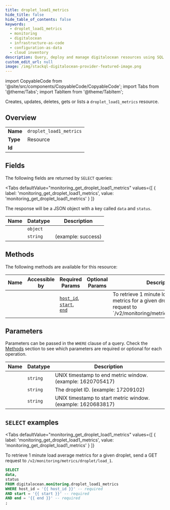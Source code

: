 ```yaml
--- 
title: droplet_load1_metrics
hide_title: false
hide_table_of_contents: false
keywords:
  - droplet_load1_metrics
  - monitoring
  - digitalocean
  - infrastructure-as-code
  - configuration-as-data
  - cloud inventory
description: Query, deploy and manage digitalocean resources using SQL
custom_edit_url: null
image: /img/stackql-digitalocean-provider-featured-image.png
---
```


import CopyableCode from '@site/src/components/CopyableCode/CopyableCode';
import Tabs from '@theme/Tabs';
import TabItem from '@theme/TabItem';

Creates, updates, deletes, gets or lists a <code>droplet_load1_metrics</code> resource.

## Overview
<table><tbody>
<tr><td><b>Name</b></td><td><code>droplet_load1_metrics</code></td></tr>
<tr><td><b>Type</b></td><td>Resource</td></tr>
<tr><td><b>Id</b></td><td><CopyableCode code="digitalocean.monitoring.droplet_load1_metrics" /></td></tr>
</tbody></table>

## Fields

The following fields are returned by `SELECT` queries:

<Tabs
    defaultValue="monitoring_get_droplet_load1_metrics"
    values={[
        { label: 'monitoring_get_droplet_load1_metrics', value: 'monitoring_get_droplet_load1_metrics' }
    ]}
>
<TabItem value="monitoring_get_droplet_load1_metrics">

The response will be a JSON object with a key called `data` and `status`.

<table>
<thead>
    <tr>
    <th>Name</th>
    <th>Datatype</th>
    <th>Description</th>
    </tr>
</thead>
<tbody>
<tr>
    <td><CopyableCode code="data" /></td>
    <td><code>object</code></td>
    <td></td>
</tr>
<tr>
    <td><CopyableCode code="status" /></td>
    <td><code>string</code></td>
    <td> (example: success)</td>
</tr>
</tbody>
</table>
</TabItem>
</Tabs>

## Methods

The following methods are available for this resource:

<table>
<thead>
    <tr>
    <th>Name</th>
    <th>Accessible by</th>
    <th>Required Params</th>
    <th>Optional Params</th>
    <th>Description</th>
    </tr>
</thead>
<tbody>
<tr>
    <td><a href="#monitoring_get_droplet_load1_metrics"><CopyableCode code="monitoring_get_droplet_load1_metrics" /></a></td>
    <td><CopyableCode code="select" /></td>
    <td><a href="#parameter-host_id"><code>host_id</code></a>, <a href="#parameter-start"><code>start</code></a>, <a href="#parameter-end"><code>end</code></a></td>
    <td></td>
    <td>To retrieve 1 minute load average metrics for a given droplet, send a GET request to `/v2/monitoring/metrics/droplet/load_1`.</td>
</tr>
</tbody>
</table>

## Parameters

Parameters can be passed in the `WHERE` clause of a query. Check the [Methods](#methods) section to see which parameters are required or optional for each operation.

<table>
<thead>
    <tr>
    <th>Name</th>
    <th>Datatype</th>
    <th>Description</th>
    </tr>
</thead>
<tbody>
<tr id="parameter-end">
    <td><CopyableCode code="end" /></td>
    <td><code>string</code></td>
    <td>UNIX timestamp to end metric window. (example: 1620705417)</td>
</tr>
<tr id="parameter-host_id">
    <td><CopyableCode code="host_id" /></td>
    <td><code>string</code></td>
    <td>The droplet ID. (example: 17209102)</td>
</tr>
<tr id="parameter-start">
    <td><CopyableCode code="start" /></td>
    <td><code>string</code></td>
    <td>UNIX timestamp to start metric window. (example: 1620683817)</td>
</tr>
</tbody>
</table>

## `SELECT` examples

<Tabs
    defaultValue="monitoring_get_droplet_load1_metrics"
    values={[
        { label: 'monitoring_get_droplet_load1_metrics', value: 'monitoring_get_droplet_load1_metrics' }
    ]}
>
<TabItem value="monitoring_get_droplet_load1_metrics">

To retrieve 1 minute load average metrics for a given droplet, send a GET request to `/v2/monitoring/metrics/droplet/load_1`.

```sql
SELECT
data,
status
FROM digitalocean.monitoring.droplet_load1_metrics
WHERE host_id = '{{ host_id }}' -- required
AND start = '{{ start }}' -- required
AND end = '{{ end }}' -- required
;
```
</TabItem>
</Tabs>
